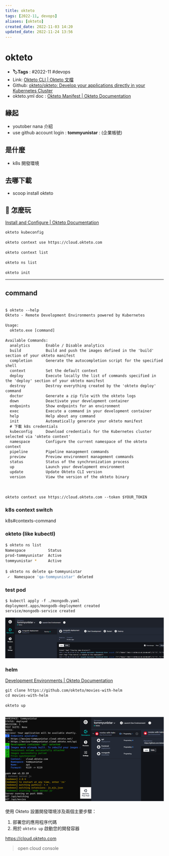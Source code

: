 ```yaml
---
title: okteto
tags: [2022-11, devops]
aliases: [okteto]
created_date: 2022-11-03 14:20
updated_date: 2022-11-24 13:56
---
```


# okteto

- **🏷️Tags** :   #2022-11 #devops 
- Link: [Okteto CLI | Okteto 文檔](https://www.okteto.com/docs/cloud/okteto-cli/)
- Github: [okteto/okteto: Develop your applications directly in your Kubernetes Cluster](https://github.com/okteto/okteto)
- okteto.yml doc : [Okteto Manifest | Okteto Documentation](https://www.okteto.com/docs/reference/manifest/#namespace-string-optional)

## 緣起

- youtober nana 介紹
- use github account login :     **tommyunistar**    :    (企業帳號)

## 是什麼

- k8s 開發環境

## 去哪下載

- scoop install okteto

## 📝 怎麼玩

[Install and Configure | Okteto Documentation](https://www.okteto.com/docs/getting-started/)

```shell
okteto kubeconfig

okteto context use https://cloud.okteto.com

okteto context list

okteto ns list

okteto init
```

---

## command

```shell

$ okteto --help
Okteto - Remote Development Environments powered by Kubernetes

Usage:
  okteto.exe [command]

Available Commands:
  analytics       Enable / Disable analytics
  build           Build and push the images defined in the 'build' section of your okteto manifest
  completion      Generate the autocompletion script for the specified shell
  context         Set the default context
  deploy          Execute locally the list of commands specified in the 'deploy' section of your okteto manifest
  destroy         Destroy everything created by the 'okteto deploy' command
  doctor          Generate a zip file with the okteto logs
  down            Deactivate your development container
  endpoints       Show endpoints for an environment
  exec            Execute a command in your development container
  help            Help about any command
  init            Automatically generate your okteto manifest
  # 下載 k8s credentials
  kubeconfig      Download credentials for the Kubernetes cluster selected via 'okteto context'
  namespace       Configure the current namespace of the okteto context
  pipeline        Pipeline management commands
  preview         Preview environment management commands
  status          Status of the synchronization process
  up              Launch your development environment
  update          Update Okteto CLI version
  version         View the version of the okteto binary



okteto context use https://cloud.okteto.com --token $YOUR_TOKEN

```

### k8s context switch

k8s#contexts-command

### okteto (like kubectl)

```bash
$ okteto ns list
Namespace          Status
prod-tommyunistar  Active
tommyunistar *     Active

$ okteto ns delete qa-tommyunistar
 ✓  Namespace 'qa-tommyunistar' deleted
```

### test pod

```shell
$ kubectl apply -f ./mongodb.yaml
deployment.apps/mongodb-deployment created
service/mongodb-service created
```

![](images/okteto-202211031628.png)

### helm

[Development Environments | Okteto Documentation](https://www.okteto.com/docs/using-dev-envs/)

```shell
git clone https://github.com/okteto/movies-with-helm
cd movies-with-helm

okteto up

```

![](images/okteto-202211031658.png)
---

使用 Okteto 設置開發環境涉及兩個主要步驟：

1.  部署您的應用程序代碼
2.  用於 `okteto up` 啟動您的開發容器

https://cloud.okteto.com

> open cloud console
